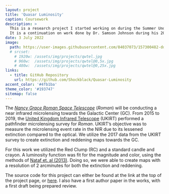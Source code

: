 ```yaml
---
layout: project
title: 'Quasar Luminosity'
caption: Coursework
description: >
  This is a research project I started working on during the Summer Undergraduate Research Program, and have been working on since.
  It is a continuation on work done by Dr. Samson Johnson during his 2019 JPL internship.
date: 3 July 2022
image: 
  path: https://user-images.githubusercontent.com/84037073/157300482-ddf8a6d5-e681-4991-846b-bca2c3c8066e.jpeg
  # srcset: 
    # 1920w: /assets/img/projects/qwtel.jpg
    # 960w:  /assets/img/projects/qwtel@0,5x.jpg
    # 480w:  /assets/img/projects/qwtel@0,25x.jpg
links:
  - title: GitHub Repository
    url: https://github.com/Shockblack/Quasar-Luminosity
accent_color: '#4fb1ba'
theme_color: '#193747'
sitemap: false
---
```

The [*Nancy Grace Roman Space Telescope*](https://roman.gsfc.nasa.gov/) (*Roman*) will be conducting a near infrared microlensing towards the Galactic Center (GC).
From 2015 to 2019, the [United Kingdom Infrared Telescope](https://about.ifa.hawaii.edu/ukirt/about-us/) (UKIRT) performed a pathfinder microlensing survey for *Roman*.
UKIRT’s objective was to measure the microlensing event rate in the NIR due to its lessened extinction compared to the optical.
We utilize the 2017 data from the UKIRT survey to create extinction and reddening maps towards the GC.

For this work we utilized the Red Clump (RC) and a standard candle and crayon.
A luminosity function was fit for the magnitude and color, using the methods of [Nataf et. al (2013)](https://ui.adsabs.harvard.edu/abs/2013ApJ...769...88N/abstract).
Doing so, we were able to create maps with a resolution of 2 arcminutes for both the extinction and reddening.

The source code for this project can either be found at the link at the top of the project page, or [here](https://github.com/Shockblack/UKIRT_clean).
I also have a first author paper in the works, with a first draft being prepared review.